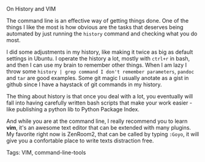 On History and VIM

The command line is an effective way of getting things done. 
One of the things I like the most is how obvious are the tasks
that deserves being automated by just running the `history` command
and checking what you do most. 

I did some adjustments in my history, like making it twice as big as
default settings in Ubuntu. I operate the history a lot, mostly with 
`ctrl+r` in bash, and then I can use my brain to remember other things. 
When I am lazy I throw some `history | grep command I don't remember parameters`, 
`pandoc` and `tar` are good examples. Some git magic I usually anotate 
as a gist in github since I have a haystack of git commands in my 
history.

The thing about history is that once you deal with a lot, you
eventually will fall into having carefully written bash scripts that
make your work easier - like publishing a python lib to Python Package 
Index.

And while you are at the command line, I really recommend you to learn
**vim**, it's an awesome text editor that can be extended with many plugins.
My favorite right now is ZenRoom2, that can be called by typing `:Goyo`,
it will give you a confortable place to write texts distraction free.

Tags: VIM, command-line-tools
